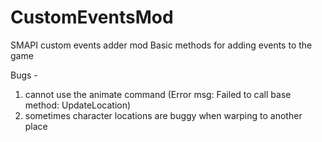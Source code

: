 # CustomEventsMod
SMAPI custom events adder mod
Basic methods for adding events to the game

Bugs - 
1. cannot use the animate command 
   (Error msg: Failed to call base method: UpdateLocation)
2. sometimes character locations are buggy when warping to another place

